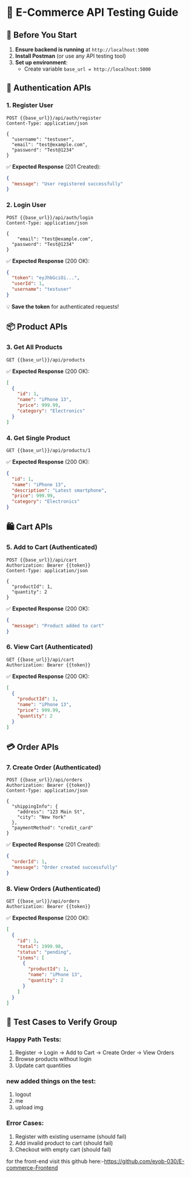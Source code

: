 

# 🛒 E-Commerce API Testing Guide

## 📌 Before You Start
1. **Ensure backend is running** at `http://localhost:5000`
2. **Install Postman** (or use any API testing tool)
3. **Set up environment**:
   - Create variable `base_url = http://localhost:5000`

## 🔐 Authentication APIs

### 1. Register User
```http
POST {{base_url}}/api/auth/register
Content-Type: application/json

{
  "username": "testuser",
  "email": "test@example.com",
  "password": "Test@1234"
}
```

✅ **Expected Response** (201 Created):
```json
{
  "message": "User registered successfully"
}
```

### 2. Login User
```http
POST {{base_url}}/api/auth/login
Content-Type: application/json

{
    "email": "test@example.com",
  "password": "Test@1234"
}
```
✅ **Expected Response** (200 OK):
```json
{
  "token": "eyJhbGciOi...",
  "userId": 1,
  "username": "testuser"
}
```
💡 **Save the token** for authenticated requests!

## 📦 Product APIs

### 3. Get All Products
```http
GET {{base_url}}/api/products
```
✅ **Expected Response** (200 OK):
```json
[
  {
    "id": 1,
    "name": "iPhone 13",
    "price": 999.99,
    "category": "Electronics"
  }
]
```

### 4. Get Single Product
```http
GET {{base_url}}/api/products/1
```
✅ **Expected Response** (200 OK):
```json
{
  "id": 1,
  "name": "iPhone 13",
  "description": "Latest smartphone",
  "price": 999.99,
  "category": "Electronics"
}
```

## 🛍️ Cart APIs

### 5. Add to Cart (Authenticated)
```http
POST {{base_url}}/api/cart
Authorization: Bearer {{token}}
Content-Type: application/json

{
  "productId": 1,
  "quantity": 2
}
```
✅ **Expected Response** (200 OK):
```json
{
  "message": "Product added to cart"
}
```

### 6. View Cart (Authenticated)
```http
GET {{base_url}}/api/cart
Authorization: Bearer {{token}}
```
✅ **Expected Response** (200 OK):
```json
[
  {
    "productId": 1,
    "name": "iPhone 13",
    "price": 999.99,
    "quantity": 2
  }
]
```

## 💳 Order APIs

### 7. Create Order (Authenticated)
```http
POST {{base_url}}/api/orders
Authorization: Bearer {{token}}
Content-Type: application/json

{
  "shippingInfo": {
    "address": "123 Main St",
    "city": "New York"
  },
  "paymentMethod": "credit_card"
}
```
✅ **Expected Response** (201 Created):
```json
{
  "orderId": 1,
  "message": "Order created successfully"
}
```

### 8. View Orders (Authenticated)
```http
GET {{base_url}}/api/orders
Authorization: Bearer {{token}}
```
✅ **Expected Response** (200 OK):
```json
[
  {
    "id": 1,
    "total": 1999.98,
    "status": "pending",
    "items": [
      {
        "productId": 1,
        "name": "iPhone 13",
        "quantity": 2
      }
    ]
  }
]
```

## 🧪 Test Cases to Verify Group

### Happy Path Tests:
1. Register → Login → Add to Cart → Create Order → View Orders
2. Browse products without login
3. Update cart quantities

### new added things on the test:
1. logout
2. me
3. upload img
 

### Error Cases:
1. Register with existing username (should fail)
2. Add invalid product to cart (should fail)
3. Checkout with empty cart (should fail)






for the front-end visit this github here:-https://github.com/eyob-030/E-commerce-Frontend
